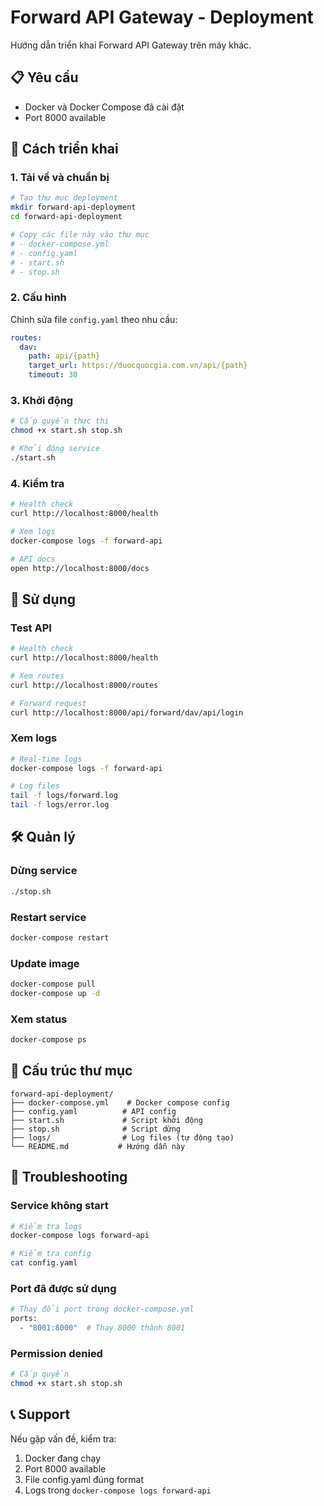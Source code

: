 # Forward API Gateway - Deployment

Hướng dẫn triển khai Forward API Gateway trên máy khác.

## 📋 Yêu cầu

- Docker và Docker Compose đã cài đặt
- Port 8000 available

## 🚀 Cách triển khai

### 1. Tải về và chuẩn bị

```bash
# Tạo thư mục deployment
mkdir forward-api-deployment
cd forward-api-deployment

# Copy các file này vào thư mục
# - docker-compose.yml
# - config.yaml
# - start.sh
# - stop.sh
```

### 2. Cấu hình

Chỉnh sửa file `config.yaml` theo nhu cầu:

```yaml
routes:
  dav:
    path: api/{path}
    target_url: https://duocquocgia.com.vn/api/{path}
    timeout: 30
```

### 3. Khởi động

```bash
# Cấp quyền thực thi
chmod +x start.sh stop.sh

# Khởi động service
./start.sh
```

### 4. Kiểm tra

```bash
# Health check
curl http://localhost:8000/health

# Xem logs
docker-compose logs -f forward-api

# API docs
open http://localhost:8000/docs
```

## 📝 Sử dụng

### Test API

```bash
# Health check
curl http://localhost:8000/health

# Xem routes
curl http://localhost:8000/routes

# Forward request
curl http://localhost:8000/api/forward/dav/api/login
```

### Xem logs

```bash
# Real-time logs
docker-compose logs -f forward-api

# Log files
tail -f logs/forward.log
tail -f logs/error.log
```

## 🛠️ Quản lý

### Dừng service
```bash
./stop.sh
```

### Restart service
```bash
docker-compose restart
```

### Update image
```bash
docker-compose pull
docker-compose up -d
```

### Xem status
```bash
docker-compose ps
```

## 📁 Cấu trúc thư mục

```
forward-api-deployment/
├── docker-compose.yml    # Docker compose config
├── config.yaml          # API config
├── start.sh             # Script khởi động
├── stop.sh              # Script dừng
├── logs/                # Log files (tự động tạo)
└── README.md           # Hướng dẫn này
```

## 🔧 Troubleshooting

### Service không start
```bash
# Kiểm tra logs
docker-compose logs forward-api

# Kiểm tra config
cat config.yaml
```

### Port đã được sử dụng
```bash
# Thay đổi port trong docker-compose.yml
ports:
  - "8001:8000"  # Thay 8000 thành 8001
```

### Permission denied
```bash
# Cấp quyền
chmod +x start.sh stop.sh
```

## 📞 Support

Nếu gặp vấn đề, kiểm tra:
1. Docker đang chạy
2. Port 8000 available
3. File config.yaml đúng format
4. Logs trong `docker-compose logs forward-api` 